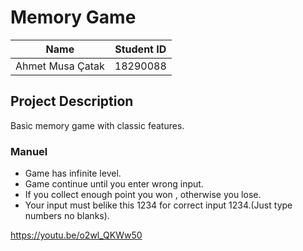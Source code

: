 # Memory Game

| Name  | Student ID |
| ------------- | ------------- |
|Ahmet Musa Çatak|18290088|

## Project Description
Basic memory game with classic features.

### Manuel
* Game has infinite level.
* Game continue until you enter wrong input.
* If you collect enough point you won , otherwise you lose.
* Your input must belike this 1234 for correct input 1234.(Just type numbers no blanks).

https://youtu.be/o2wl_QKWw50
